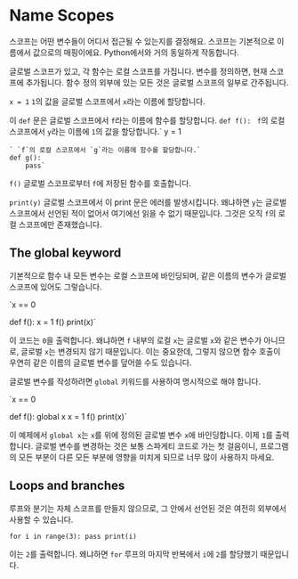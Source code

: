 # Name Scopes
스코프는 어떤 변수들이 어디서 접근될 수 있는지를 결정해요. 스코프는 기본적으로 이름에서 값으로의 매핑이에요.
Python에서와 거의 동일하게 작동합니다.

글로벌 스코프가 있고, 각 함수는 로컬 스코프를 가집니다.
변수를 정의하면, 현재 스코프에 추가됩니다.
함수 정의 외부에 있는 모든 것은 글로벌 스코프의 일부로 간주됩니다.

`x = 1`
`1`의 값을 글로벌 스코프에서 `x`라는 이름에 할당합니다.

이 `def` 문은 글로벌 스코프에서 `f`라는 이름에 함수를 할당합니다.
`def f():
    ` `f`의 로컬 스코프에서 `y`라는 이름에 `1`의 값을 할당합니다.`
    y = 1

    ` `f`의 로컬 스코프에서 `g`라는 이름에 함수를 할당합니다.`
    def g():
        pass`

`f()`
글로벌 스코프로부터 `f`에 저장된 함수를 호출합니다.

`print(y)`
글로벌 스코프에서 이 print 문은 에러를 발생시킵니다. 왜냐하면 `y`는 글로벌 스코프에서 선언된 적이 없어서 여기에선 읽을 수 없기 때문입니다.
그것은 오직 `f`의 로컬 스코프에만 존재했습니다.

## The global keyword
기본적으로 함수 내 모든 변수는 로컬 스코프에 바인딩되며, 같은 이름의 변수가 글로벌 스코프에 있어도 그렇습니다.

`x == 0

def f():
    x = 1
f()
print(x)`

이 코드는 `0`을 출력합니다.  왜냐하면 `f` 내부의 로컬 `x`는 글로벌 `x`와 같은 변수가 아니므로, 글로벌 `x`는 변경되지 않기 때문입니다. 이는 중요한데, 그렇지 않으면 함수 호출이 우연히 같은 이름의 글로벌 변수를 덮어쓸 수도 있습니다.

글로벌 변수를 작성하려면 `global` 키워드를 사용하여 명시적으로 해야 합니다.

`x == 0

def f():
    global x
    x = 1
f()
print(x)`

이 예제에서 `global x`는 `x`를 위에 정의된 글로벌 변수 `x`에 바인딩합니다. 이제 `1`를 출력합니다.
글로벌 변수를 변경하는 것은 보통 스파게티 코드로 가는 첫 걸음이니, 프로그램의 모든 부분이 다른 모든 부분에 영향을 미치게 되므로 너무 많이 사용하지 마세요.

## Loops and branches
루프와 분기는 자체 스코프를 만들지 않으므로, 그 안에서 선언된 것은 여전히 외부에서 사용할 수 있습니다.

`for i in range(3):
    pass
print(i)`

이는 `2`를 출력합니다. 왜냐하면 `for` 루프의 마지막 반복에서 `i`에 `2`를 할당했기 때문입니다.